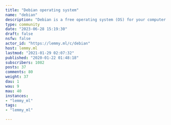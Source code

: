 ```yaml
---
title: "Debian operating system" 
name: "debian"
description: "Debian is a free operating system (OS) for your computer. An operating system is the set of basic programs and utilities that make your computer run. Debian provides more than a pure OS: it comes with over 59000 packages, precompiled software bundled up in a nice format for easy installation on your machine."
type: community
date: "2023-06-28 15:19:30"
draft: false
nsfw: false
actor_id: "https://lemmy.ml/c/debian"
host: lemmy.ml
lastmod: "2021-01-29 02:07:32"
published: "2020-01-22 01:48:18"
subscribers: 1082
posts: 37
comments: 80
weight: 37
dau: 1
wau: 9
mau: 40
instances:
- "lemmy_ml"
tags: 
- "lemmy_ml"

---
```

